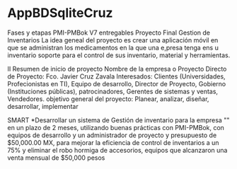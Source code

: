 # AppBDSqliteCruz


Fases y etapas PMI-PMBok V7 entregables Proyecto Final Gestion de Inventarios La idea geneal del proyecto es crear una aplicación móvil en que se administran los medicamentos en la que una e,presa tenga ens u inventario soporte para el control de sus inventario, material y herramientas.

II Resumen de inicio de proyecto Nombre de la empresa o Proyecto Directo de Proyecto: Fco. Javier Cruz Zavala Interesados: Clientes (Universidades, Profecionistas en TI), Equipo de desarrollo, Director de Proyecto, Gobierno (Instituciones públicas), patrocinadores, Gerentes de sistemas y ventas, Vendedores. objetivo general del proyecto: Planear, analizar, diseñar, desarrollar, implementar

SMART *Desarrollar un sistema de Gestión de inventario para la empresa "" en un plazo de 2 meses, utilizando buenas prácticas con PMI-PMBok, con equipos de desarrollo y un administrador de proyecto y presupuesto de $50,000.00 MX, para mejorar la eficiencia de control de inventarios a un 75% y eliminar el robo hormiga de accesorios, equipos que alcanzaron una venta mensual de $50,000 pesos
